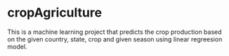 # cropAgriculture
This is a machine learning project that predicts the crop production based on the given country, state, crop and given season using linear regreesion model.
